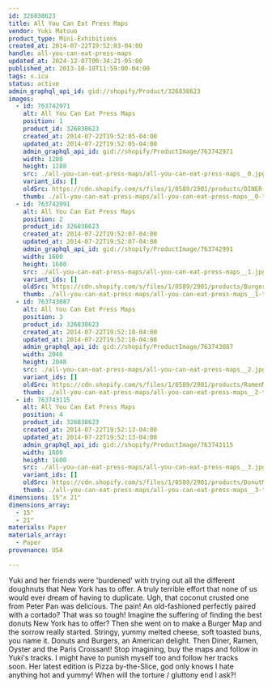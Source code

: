 ```yaml
---
id: 326838623
title: All You Can Eat Press Maps
vendor: Yuki Matsuo
product_type: Mini-Exhibitions
created_at: 2014-07-22T19:52:03-04:00
handle: all-you-can-eat-press-maps
updated_at: 2024-12-07T00:34:21-05:00
published_at: 2013-10-18T11:59:00-04:00
tags: x.ica
status: active
admin_graphql_api_id: gid://shopify/Product/326838623
images:
  - id: 763742971
    alt: All You Can Eat Press Maps
    position: 1
    product_id: 326838623
    created_at: 2014-07-22T19:52:05-04:00
    updated_at: 2014-07-22T19:52:05-04:00
    admin_graphql_api_id: gid://shopify/ProductImage/763742971
    width: 1280
    height: 1280
    src: ./all-you-can-eat-press-maps/all-you-can-eat-press-maps__0.jpg
    variant_ids: []
    oldSrc: https://cdn.shopify.com/s/files/1/0589/2901/products/DINER-MAP-COVER.jpeg?v=1406073125
    thumb: ./all-you-can-eat-press-maps/all-you-can-eat-press-maps__0-thumb.jpg
  - id: 763742991
    alt: All You Can Eat Press Maps
    position: 2
    product_id: 326838623
    created_at: 2014-07-22T19:52:07-04:00
    updated_at: 2014-07-22T19:52:07-04:00
    admin_graphql_api_id: gid://shopify/ProductImage/763742991
    width: 1600
    height: 1600
    src: ./all-you-can-eat-press-maps/all-you-can-eat-press-maps__1.jpg
    variant_ids: []
    oldSrc: https://cdn.shopify.com/s/files/1/0589/2901/products/BurgerMap_Front-sillo.jpeg?v=1406073127
    thumb: ./all-you-can-eat-press-maps/all-you-can-eat-press-maps__1-thumb.jpg
  - id: 763743087
    alt: All You Can Eat Press Maps
    position: 3
    product_id: 326838623
    created_at: 2014-07-22T19:52:10-04:00
    updated_at: 2014-07-22T19:52:10-04:00
    admin_graphql_api_id: gid://shopify/ProductImage/763743087
    width: 2048
    height: 2048
    src: ./all-you-can-eat-press-maps/all-you-can-eat-press-maps__2.jpg
    variant_ids: []
    oldSrc: https://cdn.shopify.com/s/files/1/0589/2901/products/RamenMap_front.jpeg?v=1406073130
    thumb: ./all-you-can-eat-press-maps/all-you-can-eat-press-maps__2-thumb.jpg
  - id: 763743115
    alt: All You Can Eat Press Maps
    position: 4
    product_id: 326838623
    created_at: 2014-07-22T19:52:13-04:00
    updated_at: 2014-07-22T19:52:13-04:00
    admin_graphql_api_id: gid://shopify/ProductImage/763743115
    width: 1600
    height: 1600
    src: ./all-you-can-eat-press-maps/all-you-can-eat-press-maps__3.jpg
    variant_ids: []
    oldSrc: https://cdn.shopify.com/s/files/1/0589/2901/products/DonutMap_Front.jpeg?v=1406073133
    thumb: ./all-you-can-eat-press-maps/all-you-can-eat-press-maps__3-thumb.jpg
dimensions: 15"x 21"
dimensions_array:
  - 15"
  - 21"
materials: Paper
materials_array:
  - Paper
provenance: USA

---
```


Yuki and her friends were 'burdened' with trying out all the different doughnuts that New York has to offer. A truly terrible effort that none of us would ever dream of having to duplicate. Ugh, that coconut crusted one from Peter Pan was delicious. The pain! An old-fashioned perfectly paired with a cortado? That was so tough! Imagine the suffering of finding the best donuts New York has to offer? Then she went on to make a Burger Map and the sorrow really started. Stringy, yummy melted cheese, soft toasted buns, you name it. Donuts and Burgers, an American delight. Then Diner, Ramen, Oyster and the Paris Croissant! Stop imagining, buy the maps and follow in Yuki's tracks. I might have to punish myself too and follow her tracks soon. Her latest edition is Pizza by-the-Slice, god only knows I hate anything hot and yummy! When will the torture / gluttony end I ask?!